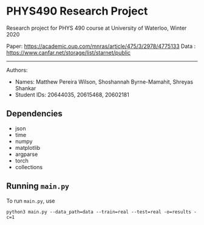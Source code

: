 # PHYS490 Research Project
Research project for PHYS 490 course at University of Waterloo, Winter 2020

Paper: https://academic.oup.com/mnras/article/475/3/2978/4775133
Data : https://www.canfar.net/storage/list/starnet/public

---
Authors:

- Names: Matthew Pereira Wilson, Shoshannah Byrne-Mamahit, Shreyas Shankar
- Student IDs: 20644035, 20615468, 20602181

## Dependencies

- json
- time
- numpy
- matplotlib
- argparse
- torch
- collections


## Running `main.py`

To run `main.py`, use

```
python3 main.py --data_path=data --train=real --test=real -o=results -c=1
```
